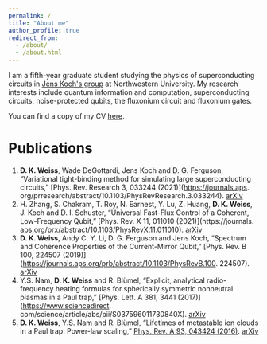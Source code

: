 ```yaml
---
permalink: /
title: "About me"
author_profile: true
redirect_from: 
  - /about/
  - /about.html
---
```


I am a fifth-year graduate student studying the physics of superconducting circuits in
<a href="https://sites.northwestern.edu/koch/" target="_blank">Jens Koch's group</a> at Northwestern University.
My research interests include quantum information and computation, superconducting circuits, 
noise-protected qubits, the fluxonium circuit and fluxonium gates.

You can find a copy of my CV <a href="../files/D_K_Weiss_CV.pdf" target="_blank">here</a>.

# Publications

1. **D. K. Weiss**, Wade DeGottardi, Jens Koch and D. G. Ferguson, “Variational tight-binding method for
simulating large superconducting circuits,” [Phys. Rev. Research 3, 033244 (2021)](https://journals.aps.
   org/prresearch/abstract/10.1103/PhysRevResearch.3.033244). [arXiv](https://arxiv.org/abs/2104.14377)
2. H. Zhang, S. Chakram, T. Roy, N. Earnest, Y. Lu, Z. Huang, **D. K. Weiss**, J. Koch and D. I. Schuster,
“Universal Fast-Flux Control of a Coherent, Low-Frequency Qubit,” [Phys. Rev. X 11, 011010 (2021)](https://journals.
   aps.org/prx/abstract/10.1103/PhysRevX.11.011010). [arXiv](https://arxiv.org/abs/2002.10653)
3. **D. K. Weiss**, Andy C. Y. Li, D. G. Ferguson and Jens Koch, “Spectrum and Coherence Properties of the
Current-Mirror Qubit,” [Phys. Rev. B 100, 224507 (2019)](https://journals.aps.org/prb/abstract/10.1103/PhysRevB.100.
   224507). [arXiv](https://arxiv.org/abs/1908.04615)
4. Y.S. Nam, **D. K. Weiss** and R. Bl&uuml;mel, “Explicit, analytical radio-frequency heating formulas for spherically
symmetric nonneutral plasmas in a Paul trap,” [Phys. Lett. A 381, 3441 (2017)](https://www.sciencedirect.
   com/science/article/abs/pii/S037596011730840X). [arXiv](https://arxiv.org/abs/1708.03339)
5. **D. K. Weiss**, Y.S. Nam and R. Bl&uuml;mel, “Lifetimes of metastable ion clouds in a Paul trap: Power-law
scaling,” [Phys. Rev. A 93, 043424 (2016)](https://journals.aps.org/pra/abstract/10.1103/PhysRevA.93.043424). [arXiv](https://arxiv.org/abs/1512.02534)